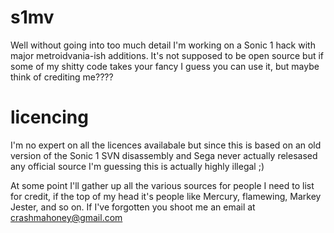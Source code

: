 # s1mv
Well without going into too much detail I'm working on a Sonic 1 hack with major metroidvania-ish additions. It's not supposed to be open source but if some of my shitty code takes your fancy I guess you can use it,  but maybe think of crediting me????

# licencing
I'm no expert on all the licences availabale but since this is based on an old version of the Sonic 1 SVN disassembly and Sega never actually relesased any official source I'm guessing this is actually highly illegal ;)

At some point I'll gather up all the various sources for people I need to list for credit, if the top of my head it's people like Mercury, flamewing, Markey Jester, and so on. If I've forgotten you shoot me an email at crashmahoney@gmail.com
